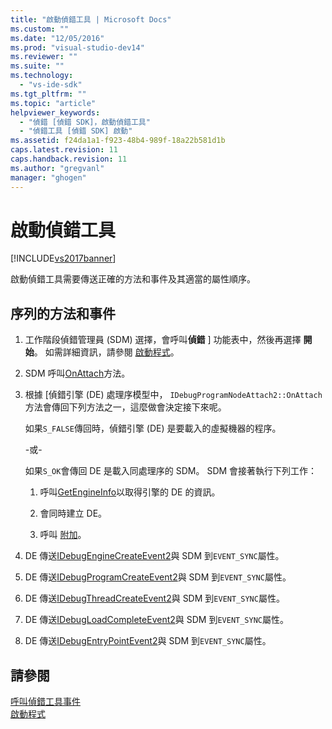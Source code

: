 ```yaml
---
title: "啟動偵錯工具 | Microsoft Docs"
ms.custom: ""
ms.date: "12/05/2016"
ms.prod: "visual-studio-dev14"
ms.reviewer: ""
ms.suite: ""
ms.technology: 
  - "vs-ide-sdk"
ms.tgt_pltfrm: ""
ms.topic: "article"
helpviewer_keywords: 
  - "偵錯 [偵錯 SDK]，啟動偵錯工具"
  - "偵錯工具 [偵錯 SDK] 啟動"
ms.assetid: f24da1a1-f923-48b4-989f-18a22b581d1b
caps.latest.revision: 11
caps.handback.revision: 11
ms.author: "gregvanl"
manager: "ghogen"
---
```

# 啟動偵錯工具
[!INCLUDE[vs2017banner](../../code-quality/includes/vs2017banner.md)]

啟動偵錯工具需要傳送正確的方法和事件及其適當的屬性順序。  
  
## 序列的方法和事件  
  
1.  工作階段偵錯管理員 \(SDM\) 選擇，會呼叫**偵錯** \] 功能表中，然後再選擇 **開始**。  如需詳細資訊，請參閱 [啟動程式](../../extensibility/debugger/launching-a-program.md)。  
  
2.  SDM 呼叫[OnAttach](../../extensibility/debugger/reference/idebugprogramnodeattach2-onattach.md)方法。  
  
3.  根據 \[偵錯引擎 \(DE\) 處理序模型中， `IDebugProgramNodeAttach2::OnAttach`方法會傳回下列方法之一，這麼做會決定接下來呢。  
  
     如果`S_FALSE`傳回時，偵錯引擎 \(DE\) 是要載入的虛擬機器的程序。  
  
     \-或\-  
  
     如果`S_OK`會傳回 DE 是載入同處理序的 SDM。  SDM 會接著執行下列工作：  
  
    1.  呼叫[GetEngineInfo](../../extensibility/debugger/reference/idebugprogramnode2-getengineinfo.md)以取得引擎的 DE 的資訊。  
  
    2.  會同時建立 DE。  
  
    3.  呼叫 [附加](../../extensibility/debugger/reference/idebugengine2-attach.md)。  
  
4.  DE 傳送[IDebugEngineCreateEvent2](../../extensibility/debugger/reference/idebugenginecreateevent2.md)與 SDM 到`EVENT_SYNC`屬性。  
  
5.  DE 傳送[IDebugProgramCreateEvent2](../../extensibility/debugger/reference/idebugprogramcreateevent2.md)與 SDM 到`EVENT_SYNC`屬性。  
  
6.  DE 傳送[IDebugThreadCreateEvent2](../../extensibility/debugger/reference/idebugthreadcreateevent2.md)與 SDM 到`EVENT_SYNC`屬性。  
  
7.  DE 傳送[IDebugLoadCompleteEvent2](../../extensibility/debugger/reference/idebugloadcompleteevent2.md)與 SDM 到`EVENT_SYNC`屬性。  
  
8.  DE 傳送[IDebugEntryPointEvent2](../../extensibility/debugger/reference/idebugentrypointevent2.md)與 SDM 到`EVENT_SYNC`屬性。  
  
## 請參閱  
 [呼叫偵錯工具事件](../../extensibility/debugger/calling-debugger-events.md)   
 [啟動程式](../../extensibility/debugger/launching-a-program.md)
